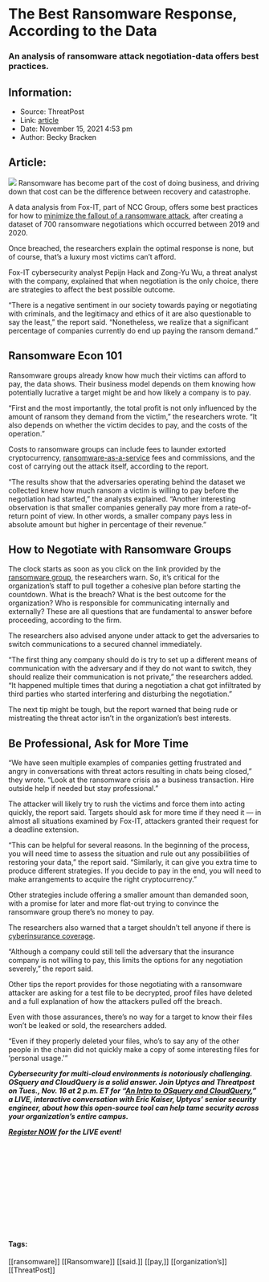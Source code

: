 # The Best Ransomware Response, According to the Data 
### An analysis of ransomware attack negotiation-data offers best practices.

## Information:
+ Source: ThreatPost
+ Link: [article](https://kasperskycontenthub.com/threatpost-global/?p=176360)
+ Date: November 15, 2021  4:53 pm
+ Author: Becky Bracken


## Article:
![](https://media.threatpost.com/wp-content/uploads/sites/103/2021/11/05121727/ransomware7-e1636129059903.jpg)
Ransomware has become part of the cost of doing business, and driving down that cost can be the difference between recovery and catastrophe.


A data analysis from Fox-IT, part of NCC Group, offers some best practices for how to [minimize the fallout of a ransomware attack](https://research.nccgroup.com/2021/11/12/we-wait-because-we-know-you-inside-the-ransomware-negotiation-economics/), after creating a dataset of 700 ransomware negotiations which occurred between 2019 and 2020.


Once breached, the researchers explain the optimal response is none, but of course, that’s a luxury most victims can’t afford.


Fox-IT cybersecurity analyst Pepijn Hack and Zong-Yu Wu, a threat analyst with the company, explained that when negotiation is the only choice, there are strategies to affect the best possible outcome.


“There is a negative sentiment in our society towards paying or negotiating with criminals, and the legitimacy and ethics of it are also questionable to say the least,” the report said. “Nonetheless, we realize that a significant percentage of companies currently do end up paying the ransom demand.”


**Ransomware Econ 101**
-----------------------


Ransomware groups already know how much their victims can afford to pay, the data shows. Their business model depends on them knowing how potentially lucrative a target might be and how likely a company is to pay.


“First and the most importantly, the total profit is not only influenced by the amount of ransom they demand from the victim,” the researchers wrote. “It also depends on whether the victim decides to pay, and the costs of the operation.”


Costs to ransomware groups can include fees to launder extorted cryptocurrency, [ransomware-as-a-service](https://threatpost.com/feds-warn-blackmatter-ransomware-gang-is-poised-to-strike/175567/) fees and commissions, and the cost of carrying out the attack itself, according to the report.


“The results show that the adversaries operating behind the dataset we collected knew how much ransom a victim is willing to pay before the negotiation had started,” the analysts explained. “Another interesting observation is that smaller companies generally pay more from a rate-of-return point of view. In other words, a smaller company pays less in absolute amount but higher in percentage of their revenue.”


**How to Negotiate with Ransomware Groups**
-------------------------------------------


The clock starts as soon as you click on the link provided by the [ransomware group](https://threatpost.com/ransomware-corporate-financial/175940/), the researchers warn. So, it’s critical for the organization’s staff to pull together a cohesive plan before starting the countdown. What is the breach? What is the best outcome for the organization? Who is responsible for communicating internally and externally? These are all questions that are fundamental to answer before proceeding, according to the firm.


The researchers also advised anyone under attack to get the adversaries to switch communications to a secured channel immediately.


“The first thing any company should do is try to set up a different means of communication with the adversary and if they do not want to switch, they should realize their communication is not private,” the researchers added. “It happened multiple times that during a negotiation a chat got infiltrated by third parties who started interfering and disturbing the negotiation.”


The next tip might be tough, but the report warned that being rude or mistreating the threat actor isn’t in the organization’s best interests.


**Be Professional, Ask for More Time**
--------------------------------------


“We have seen multiple examples of companies getting frustrated and angry in conversations with threat actors resulting in chats being closed,” they wrote. “Look at the ransomware crisis as a business transaction. Hire outside help if needed but stay professional.”


The attacker will likely try to rush the victims and force them into acting quickly, the report said. Targets should ask for more time if they need it — in almost all situations examined by Fox-IT, attackers granted their request for a deadline extension.


“This can be helpful for several reasons. In the beginning of the process, you will need time to assess the situation and rule out any possibilities of restoring your data,” the report said. “Similarly, it can give you extra time to produce different strategies. If you decide to pay in the end, you will need to make arrangements to acquire the right cryptocurrency.”


Other strategies include offering a smaller amount than demanded soon, with a promise for later and more flat-out trying to convince the ransomware group there’s no money to pay.


The researchers also warned that a target shouldn’t tell anyone if there is [cyberinsurance coverage](https://threatpost.com/cyber-insurance-ransomware-payments/166580/).


“Although a company could still tell the adversary that the insurance company is not willing to pay, this limits the options for any negotiation severely,” the report said.


Other tips the report provides for those negotiating with a ransomware attacker are asking for a test file to be decrypted, proof files have deleted and a full explanation of how the attackers pulled off the breach.


Even with those assurances, there’s no way for a target to know their files won’t be leaked or sold, the researchers added.


“Even if they properly deleted your files, who’s to say any of the other people in the chain did not quickly make a copy of some interesting files for ‘personal usage.'”


***Cybersecurity for multi-cloud environments is notoriously challenging. OSquery and CloudQuery is a solid answer. Join Uptycs and Threatpost on Tues., Nov. 16 at 2 p.m. ET for “***[***An Intro to OSquery and CloudQuery***](https://bit.ly/3wf2vTP)***,” a LIVE, interactive conversation with Eric Kaiser, Uptycs’ senior security engineer, about how this open-source tool can help tame security across your organization’s entire campus.***


[***Register NOW***](https://bit.ly/3wf2vTP) ***for the LIVE event!***


 


 


 


 


 


 




#### Tags:
[[ransomware]] [[Ransomware]] [[said.]] [[pay,]] [[organization’s]] [[ThreatPost]]
